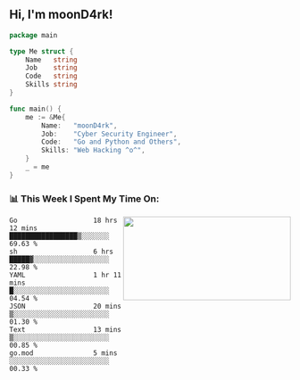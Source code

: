 <h2> Hi, I'm moonD4rk!</h2>

```go
package main

type Me struct {
	Name   string
	Job    string
	Code   string
	Skills string
}

func main() {
	me := &Me{
		Name:   "moonD4rk",
		Job:    "Cyber Security Engineer",
		Code:   "Go and Python and Others",
		Skills: "Web Hacking ^o^",
	}
	_ = me
}
```

<h3>📊 This Week I Spent My Time On:</h3>
<img align='right' src="https://github-readme-stats.vercel.app/api?username=moond4rk&show_icons=true&theme=radical", width="300" height="150">

<!--START_SECTION:waka-->

```text
Go                   18 hrs 12 mins  █████████████████▒░░░░░░░   69.63 %
sh                   6 hrs           █████▓░░░░░░░░░░░░░░░░░░░   22.98 %
YAML                 1 hr 11 mins    █░░░░░░░░░░░░░░░░░░░░░░░░   04.54 %
JSON                 20 mins         ▒░░░░░░░░░░░░░░░░░░░░░░░░   01.30 %
Text                 13 mins         ▒░░░░░░░░░░░░░░░░░░░░░░░░   00.85 %
go.mod               5 mins          ░░░░░░░░░░░░░░░░░░░░░░░░░   00.33 %
```

<!--END_SECTION:waka-->

